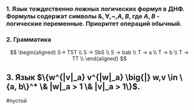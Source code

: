### 1. Язык тождественно ложных логических формул в ДНФ. Формулы содержат символы $\&, \forall, \neg, A, B$, где $A, B$ - логические переменные. Приоритет операций обычный.
### 2. ﻿﻿﻿Грамматика
$$
\begin{aligned}
S→ TST \\
S → SbS \\
S → bab \\
T → a \\
T → b \\
T → TT \\
\end{aligned}
$$

## 3. Язык $\{w^{|v|_a} v^{|w|_a} \big{|} w,v \in \{a, b\}^* \& |w|_a > 1 \& |v|_a > 1\}$.

#пустой